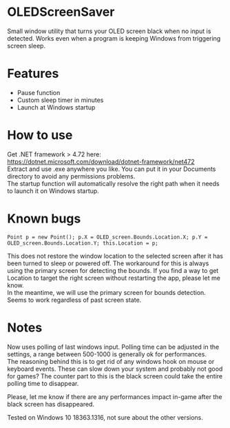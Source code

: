 # OLEDScreenSaver
Small window utility that turns your OLED screen black when no input is detected. Works even when a program is keeping Windows from triggering screen sleep.

# Features
* Pause function
* Custom sleep timer in minutes
* Launch at Windows startup

# How to use

Get .NET framework > 4.72 here: https://dotnet.microsoft.com/download/dotnet-framework/net472  
Extract and use .exe anywhere you like. You can put it in your Documents directory to avoid any permissions problems.  
The startup function will automatically resolve the right path when it needs to launch it on Windows startup.

# Known bugs

`Point p = new Point();
p.X = OLED_screen.Bounds.Location.X;
p.Y = OLED_screen.Bounds.Location.Y;
this.Location = p;`

This does not restore the window location to the selected screen after it has been turned to sleep or powered off. The workaround for this is always using the primary screen for detecting the bounds. If you find a way to get Location to target the right screen without restarting the app, please let me know.  
In the meantime, we will use the primary screen for bounds detection. Seems to work regardless of past screen state.  

# Notes

Now uses polling of last windows input. Polling time can be adjusted in the settings, a range between 500-1000 is generally ok for performances.  
The reasoning behind this is to get rid of any windows hook on mouse or keyboard events. These can slow down your system and probably not good for games?
The counter part to this is the black screen could take the entire polling time to disappear.

Please, let me know if there are any performances impact in-game after the black screen has disappeared.  

Tested on Windows 10 18363.1316, not sure about the other versions.
